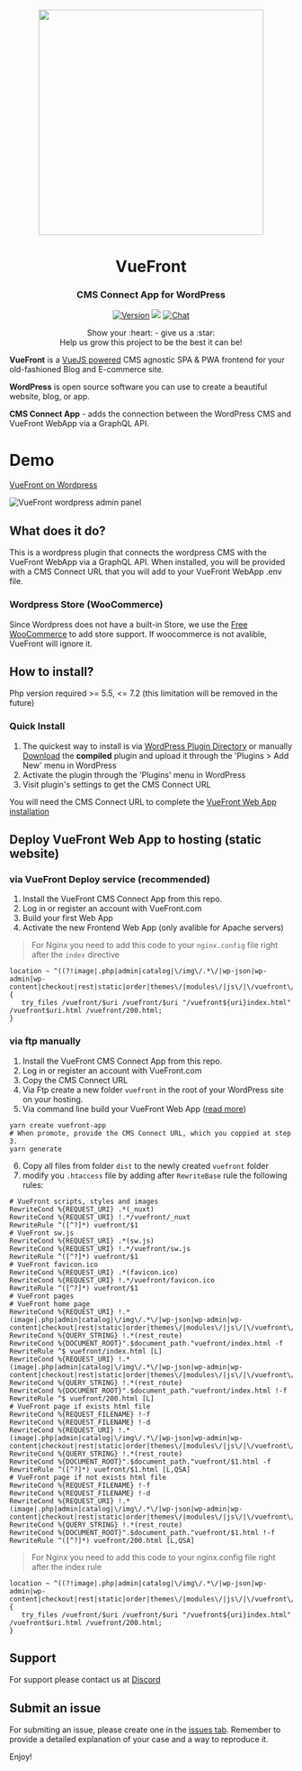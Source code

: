 <p align="center">
  <br>
  <a href="https://vuefront.com">
    <img src="https://raw.githubusercontent.com/vuefront/vuefront-docs/master/.vuepress/public/img/github/vuefront-wordpress.jpg" width="400"/>
  </a>
</p>
<h1 align="center">VueFront</h1>
<h3 align="center">CMS Connect App for WordPress
</h3>

<p align="center">
  <a href="https://github.com/vuefront/vuefront"><img src="https://img.shields.io/badge/price-FREE-0098f7.svg" alt="Version"></a>
   <a href="https://wordpress.org/plugins/vuefront/"><img src="https://img.shields.io/wordpress/plugin/v/vuefront" /></a>
  <a href="https://discord.gg/C9vcTCQ"><img src="https://img.shields.io/badge/chat-on%20discord-7289da.svg" alt="Chat"></a>
</p>

<p align="center">
Show your :heart: - give us a :star: <br/> 
Help us grow this project to be the best it can be!
  </p>


__VueFront__ is a <a href="//vuejs.org">VueJS powered</a> CMS agnostic SPA & PWA frontend for your old-fashioned Blog and E-commerce site. 

__WordPress__ is open source software you can use to create a beautiful website, blog, or app.

__CMS Connect App__ - adds the connection between the WordPress CMS and VueFront WebApp via a GraphQL API.
  
# Demo

[VueFront on Wordpress](https://wordpress.vuefront.com/)

![VueFront wordpress admin panel](http://joxi.net/DmBL9V6SJ1LqWA.jpg)

## What does it do?
This is a wordpress plugin that connects the wordpress CMS with the VueFront WebApp via a GraphQL API. When installed, you will be provided with a CMS Connect URL that you will add to your VueFront WebApp .env file.  

### Wordpress Store (WooCommerce) 
Since Wordpress does not have a built-in Store, we use the [Free WooCommerce](https://woocommerce.com/) to add store support. If woocommerce is not avalible, VueFront will ignore it.

## How to install?
Php version required >= 5.5, <= 7.2 (this limitation will be removed in the future)

### Quick Install
1. The quickest way to install is via [WordPress Plugin Directory](https://wordpress.org/plugins/vuefront/) or manually [Download](https://github.com/vuefront/wordpress/releases) the **compiled** plugin and upload it through the 'Plugins > Add New' menu in WordPress
2. Activate the plugin through the 'Plugins' menu in WordPress
3. Visit plugin's settings to get the CMS Connect URL

You will need the CMS Connect URL to complete the [VueFront Web App installation](https://vuefront.com/guide/setup.html)

## Deploy VueFront Web App to hosting (static website)
### via VueFront Deploy service (recommended)
1. Install the VueFront CMS Connect App from this repo.
2. Log in or register an account with VueFront.com
3. Build your first Web App
4. Activate the new Frontend Web App (only avalible for Apache servers)
 > For Nginx you need to add this code to your `nginx.config` file right after the `index` directive
 ```
location ~ ^((?!image|.php|admin|catalog|\/img\/.*\/|wp-json|wp-admin|wp-content|checkout|rest|static|order|themes\/|modules\/|js\/|\/vuefront\/).)*$ {
    try_files /vuefront/$uri /vuefront/$uri "/vuefront${uri}index.html" /vuefront$uri.html /vuefront/200.html;
}
 ```
 

### via ftp manually
1. Install the VueFront CMS Connect App from this repo.
2. Log in or register an account with VueFront.com
3. Copy the CMS Connect URL 
4. Via Ftp create a new folder `vuefront` in the root of your WordPress site on your hosting. 
5. Via command line build your VueFront Web App ([read more](https://vuefront.com/guide/setup.html)) 
```
yarn create vuefront-app
# When promote, provide the CMS Connect URL, which you coppied at step 3.
yarn generate
```
6. Copy all files from folder `dist` to the newly created `vuefront` folder
7. modify you `.htaccess` file by adding after `RewriteBase` rule the following rules:
```htaccess
# VueFront scripts, styles and images
RewriteCond %{REQUEST_URI} .*(_nuxt)
RewriteCond %{REQUEST_URI} !.*/vuefront/_nuxt
RewriteRule ^([^?]*) vuefront/$1
# VueFront sw.js
RewriteCond %{REQUEST_URI} .*(sw.js)
RewriteCond %{REQUEST_URI} !.*/vuefront/sw.js
RewriteRule ^([^?]*) vuefront/$1
# VueFront favicon.ico
RewriteCond %{REQUEST_URI} .*(favicon.ico)
RewriteCond %{REQUEST_URI} !.*/vuefront/favicon.ico
RewriteRule ^([^?]*) vuefront/$1
# VueFront pages
# VueFront home page
RewriteCond %{REQUEST_URI} !.*(image|.php|admin|catalog|\/img\/.*\/|wp-json|wp-admin|wp-content|checkout|rest|static|order|themes\/|modules\/|js\/|\/vuefront\/)
RewriteCond %{QUERY_STRING} !.*(rest_route)
RewriteCond %{DOCUMENT_ROOT}".$document_path."vuefront/index.html -f
RewriteRule ^$ vuefront/index.html [L]
RewriteCond %{REQUEST_URI} !.*(image|.php|admin|catalog|\/img\/.*\/|wp-json|wp-admin|wp-content|checkout|rest|static|order|themes\/|modules\/|js\/|\/vuefront\/)
RewriteCond %{QUERY_STRING} !.*(rest_route)
RewriteCond %{DOCUMENT_ROOT}".$document_path."vuefront/index.html !-f
RewriteRule ^$ vuefront/200.html [L]
# VueFront page if exists html file
RewriteCond %{REQUEST_FILENAME} !-f
RewriteCond %{REQUEST_FILENAME} !-d
RewriteCond %{REQUEST_URI} !.*(image|.php|admin|catalog|\/img\/.*\/|wp-json|wp-admin|wp-content|checkout|rest|static|order|themes\/|modules\/|js\/|\/vuefront\/)
RewriteCond %{QUERY_STRING} !.*(rest_route)
RewriteCond %{DOCUMENT_ROOT}".$document_path."vuefront/$1.html -f
RewriteRule ^([^?]*) vuefront/$1.html [L,QSA]
# VueFront page if not exists html file
RewriteCond %{REQUEST_FILENAME} !-f
RewriteCond %{REQUEST_FILENAME} !-d
RewriteCond %{REQUEST_URI} !.*(image|.php|admin|catalog|\/img\/.*\/|wp-json|wp-admin|wp-content|checkout|rest|static|order|themes\/|modules\/|js\/|\/vuefront\/)
RewriteCond %{QUERY_STRING} !.*(rest_route)
RewriteCond %{DOCUMENT_ROOT}".$document_path."vuefront/$1.html !-f
RewriteRule ^([^?]*) vuefront/200.html [L,QSA]
```

 > For Nginx you need to add this code to your nginx.config file right after the index rule
 ```
location ~ ^((?!image|.php|admin|catalog|\/img\/.*\/|wp-json|wp-admin|wp-content|checkout|rest|static|order|themes\/|modules\/|js\/|\/vuefront\/).)*$ {
    try_files /vuefront/$uri /vuefront/$uri "/vuefront${uri}index.html" /vuefront$uri.html /vuefront/200.html;
}
 ```
 
## Support
For support please contact us at [Discord](https://discord.gg/C9vcTCQ)

## Submit an issue
For submiting an issue, please create one in the [issues tab](https://github.com/vuefront/vuefront/issues). Remember to provide a detailed explanation of your case and a way to reproduce it. 

Enjoy!
